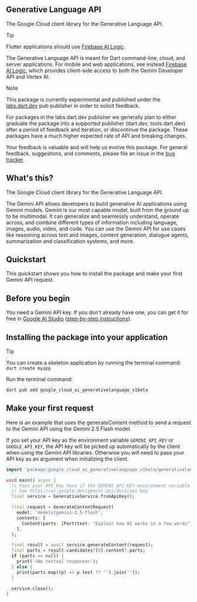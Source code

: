 ## Generative Language API

The Google Cloud client library for the Generative Language API.

<!-- Code generated by sidekick. DO NOT EDIT. -->

> [!TIP]
> Flutter applications should use
> [Firebase AI Logic](https://firebase.google.com/products/firebase-ai-logic).
>
> The Generative Language API is meant for Dart command-line, cloud, and server applications.
> For mobile and web applications, see instead
> [Firebase AI Logic](https://firebase.google.com/products/firebase-ai-logic), which provides
> client-side access to both the Gemini Developer API and Vertex AI.

> [!NOTE]
> This package is currently experimental and published under the
> [labs.dart.dev](https://dart.dev/dart-team-packages) pub publisher in order
> to solicit feedback.
>
> For packages in the labs.dart.dev publisher we generally plan to either
> graduate the package into a supported publisher (dart.dev, tools.dart.dev)
> after a period of feedback and iteration, or discontinue the package.
> These packages have a much higher expected rate of API and breaking changes.
>
> Your feedback is valuable and will help us evolve this package. For general
> feedback, suggestions, and comments, please file an issue in the
> [bug tracker](/issues).

## What's this?

The Google Cloud client library for the Generative Language API.

The Gemini API allows developers to build generative AI applications using
Gemini models. Gemini is our most capable model, built from the ground up
to be multimodal. It can generalize and seamlessly understand, operate
across, and combine different types of information including language,
images, audio, video, and code. You can use the Gemini API for use cases
like reasoning across text and images, content generation, dialogue
agents, summarization and classification systems, and more.

## Quickstart

This quickstart shows you how to install the package and make your first
Gemini API request.

## Before you begin

You need a Gemini API key. If you don't already have one, you can get it for
free in [Google AI Studio](https://aistudio.google.com/app/api-keys)
([step-by-step instructions](https://ai.google.dev/gemini-api/docs/api-key)).

## Installing the package into your application

> [!TIP]
> You can create a skeleton application by running the terminal command: `dart create myapp`

Run the terminal command:

```sh
dart pub add google_cloud_ai_generativelanguage_v1beta
```

## Make your first request

Here is an example that uses the generateContent method to send a request to
the Gemini API using the Gemini 2.5 Flash model.

If you set your API key as the environment variable `GEMINI_API_KEY` or
`GOOGLE_API_KEY`, the API key will be picked up automatically by the client
when using the Gemini API libraries. Otherwise you will need to pass your
API key as an argument when initializing the client.

```dart
import 'package:google_cloud_ai_generativelanguage_v1beta/generativelanguage.dart';

void main() async {
  // Pass your API key here if the GEMINI_API_KEY environment variable is not set.
  // See https://ai.google.dev/gemini-api/docs/api-key
  final service = GenerativeService.fromApiKey();

  final request = GenerateContentRequest(
    model: 'models/gemini-2.5-flash',
    contents: [
      Content(parts: [Part(text: "Explain how AI works in a few words")]),
    ],
  );

  final result = await service.generateContent(request);
  final parts = result.candidates?[0].content?.parts;
  if (parts == null) {
    print('<No textual response>');
  } else {
    print(parts.map((p) => p.text ?? '').join(''));
  }

  service.close();
}
```
